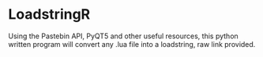 # LoadstringR
Using the Pastebin API, PyQT5 and other useful resources, this python written program will convert any .lua file into a loadstring, raw link provided.
